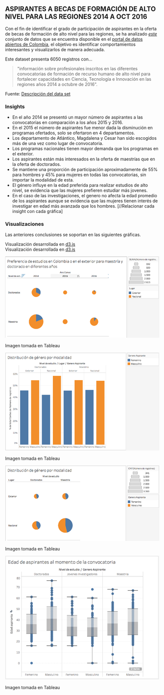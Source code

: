 
<link rel="stylesheet" type="text/css" href="assets/css/main.css" />
<script type="text/javascript" src="https://d3js.org/d3.v4.min.js"></script> 

## ASPIRANTES A BECAS DE FORMACIÓN DE ALTO NIVEL PARA LAS REGIONES 2014 A OCT 2016

Con el fin de identificar el grado de participación de aspirantes en la oferta de becas de formación de alto nivel para las regiones, se ha analizado _[este](https://www.datos.gov.co/Ciencia-Tecnolog-a-e-Innovaci-n/ASPIRANTES-A-BECAS-DE-FORMACION-DE-ALTO-NIVEL-PARA/j6gt-keey)_  conjunto de datos que se encuentra disponible en el [portal de datos abiertos de Colombia](https://www.datos.gov.co), el objetivo es identificar comportamientos interesantes y visualizarlos de manera adecuada.

Este dataset presenta 6050 registros con...
>"información sobre profesionales inscritos en las diferentes convocatorias de formación de recurso humano de alto nivel para fortalecer capacidades en Ciencia, Tecnología e Innovación en las regiones años 2014 a octubre de 2016".

Fuente: [Descripción del data set](https://www.datos.gov.co/Ciencia-Tecnolog-a-e-Innovaci-n/ASPIRANTES-A-BECAS-DE-FORMACION-DE-ALTO-NIVEL-PARA/j6gt-keey)

### Insights

- En el año 2014 se presentó un mayor número de aspirantes a las convocatorias en comparación a los años 2015 y 2016.
- En el 2015 el número de aspirantes fue menor dada la disminución en programas ofertados, solo se ofertaron en 4 departamentos.
- Los departamento de Atlántico, Magdalena y Cesar han sido escogidos más de una vez como lugar de convocatoria.
- Los programas nacionales tienen mayor demanda que los programas en el exterior.
- Los aspirantes están más interesados en la oferta de maestrías que en la oferta de doctorados.
- Se mantiene una proporción de participación aproximadamente de 55% para hombres y 45% para mujeres en todas las convocatorias, sin importar la modalidad de esta.
- El género influye en la edad preferida para realizar estudios de alto nivel, se evidencia que las mujeres prefieren estudiar más jovenes.
- En el caso de las investigaciones, el genero no afecta la edad promedio de los aspirantes aunque se evidencia que las mujeres tienen interés de investigar en edad más avanzada que los hombres.
[//Relacionar cada insight con cada gráfica]

### Visualizaciones

Las anteriores conclusiones se soportan en las siguientes gráficas.

<div id="aspirante-depto-anho"></div>
<footer class="imagetitle">Visualización desarrollada en <a href="https://d3js.org/" target="_blank">d3.js</a> </footer>

<div id="aspirante-modalidad-genero"></div>
<footer class="imagetitle">Visualización desarrollada en <a href="https://d3js.org/" target="_blank">d3.js</a> </footer>

<script src="assets/js/scatterPlot.js"></script>
<!-- <script async src="//jsfiddle.net/jamancholam/jynqzezs/embed/result,js/"></script> -->

<!-- ![imagen test](assets/img/aspirante-depto-anho.png) -->
![imagen test](assets/img/modalidad-anho.png "Imagen tomada en Tableau")
<footer class="imagetitle">Imagen tomada en Tableau</footer>

<!-- ![imagen test](assets/img/aspirante-modalidad-genero.png) -->
![imagen test](assets/img/genero-modalidad-barchart.png "Imagen tomada en Tableau")
<footer class="imagetitle">Imagen tomada en Tableau</footer>

![imagen test](assets/img/genero-modalidad-piechart.png "Imagen tomada en Tableau")
<footer class="imagetitle">Imagen tomada en Tableau</footer>

![imagen test](assets/img/distribucion-edad.png "Imagen tomada en Tableau")
<footer class="imagetitle">Imagen tomada en Tableau</footer>


<!-- ```markdown
Syntax highlighted code block

# Header 1
## Header 2
### Header 3

- Bulleted
- List

1. Numbered
2. List

**Bold** and _Italic_ and `Code` text

[Link](url) and ![Image](src)
``` -->

<!-- For more details see [GitHub Flavored Markdown](https://guides.github.com/features/mastering-markdown/). -->

